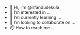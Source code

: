 - 👋 Hi, I’m @irfandudekula
- 👀 I’m interested in ...
- 🌱 I’m currently learning ...
- 💞️ I’m looking to collaborate on ...
- 📫 How to reach me ...

<!---
irfandudekula/irfandudekula is a ✨ special ✨ repository because its `README.md` (this file) appears on your GitHub profile.
You can click the Preview link to take a look at your changes.
--->
